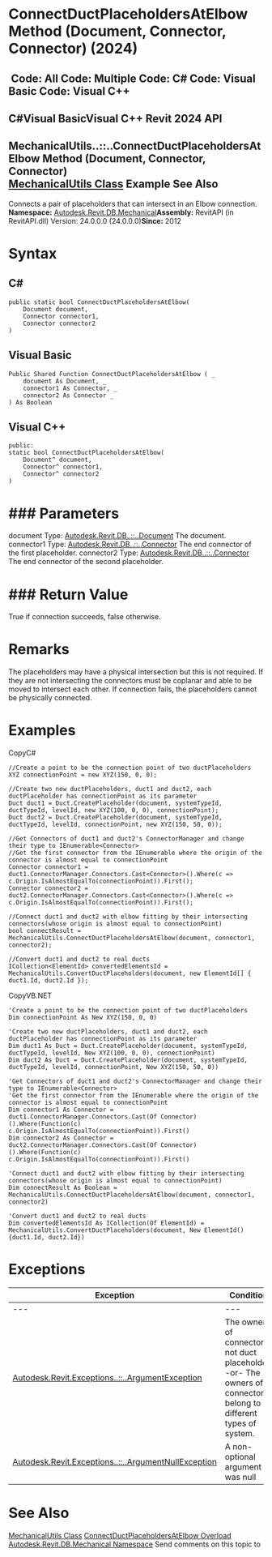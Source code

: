 # ConnectDuctPlaceholdersAtElbow Method (Document, Connector, Connector) (2024)

﻿
 Code: All Code: Multiple Code: C# Code: Visual Basic Code: Visual C++   
---  
C#Visual BasicVisual C++
Revit 2024 API  
---  
MechanicalUtils..::..ConnectDuctPlaceholdersAtElbow Method (Document, Connector, Connector)  
[MechanicalUtils Class](f7cbd23a-1b69-d9bf-88b4-df10a8c4be0b.md "MechanicalUtils Class") Example See Also  
---  
Connects a pair of placeholders that can intersect in an Elbow connection. 
**Namespace:** [Autodesk.Revit.DB.Mechanical](0eafd899-5912-56fd-94b1-d286156e26fc.md "Autodesk.Revit.DB.Mechanical Namespace")**Assembly:** RevitAPI (in RevitAPI.dll) Version: 24.0.0.0 (24.0.0.0)**Since:** 2012 
# Syntax
C#  
---  
```text
public static bool ConnectDuctPlaceholdersAtElbow(
	Document document,
	Connector connector1,
	Connector connector2
)
```
  
Visual Basic  
---  
```text
Public Shared Function ConnectDuctPlaceholdersAtElbow ( _
	document As Document, _
	connector1 As Connector, _
	connector2 As Connector _
) As Boolean
```
  
Visual C++  
---  
```text
public:
static bool ConnectDuctPlaceholdersAtElbow(
	Document^ document, 
	Connector^ connector1, 
	Connector^ connector2
)
```
  
# ### Parameters
document
    Type: [Autodesk.Revit.DB..::..Document](db03274b-a107-aa32-9034-f3e0df4bb1ec.md "Document Class") The document. 
connector1
    Type: [Autodesk.Revit.DB..::..Connector](11e07082-b3f2-26a1-de79-16535f44716c.md "Connector Class") The end connector of the first placeholder. 
connector2
    Type: [Autodesk.Revit.DB..::..Connector](11e07082-b3f2-26a1-de79-16535f44716c.md "Connector Class") The end connector of the second placeholder. 
# ### Return Value
True if connection succeeds, false otherwise. 
# Remarks
The placeholders may have a physical intersection but this is not required. If they are not intersecting the connectors must be coplanar and able to be moved to intersect each other. If connection fails, the placeholders cannot be physically connected. 
# Examples
CopyC#
```text
//Create a point to be the connection point of two ductPlaceholders
XYZ connectionPoint = new XYZ(150, 0, 0);

//Create two new ductPlaceholders, duct1 and duct2, each ductPlaceholder has connectionPoint as its parameter
Duct duct1 = Duct.CreatePlaceholder(document, systemTypeId, ductTypeId, levelId, new XYZ(100, 0, 0), connectionPoint);
Duct duct2 = Duct.CreatePlaceholder(document, systemTypeId, ductTypeId, levelId, connectionPoint, new XYZ(150, 50, 0));

//Get Connectors of duct1 and duct2's ConnectorManager and change their type to IEnumerable<Connector>
//Get the first connector from the IEnumerable where the origin of the connector is almost equal to connectionPoint
Connector connector1 = duct1.ConnectorManager.Connectors.Cast<Connector>().Where(c => c.Origin.IsAlmostEqualTo(connectionPoint)).First();
Connector connector2 = duct2.ConnectorManager.Connectors.Cast<Connector>().Where(c => c.Origin.IsAlmostEqualTo(connectionPoint)).First();

//Connect duct1 and duct2 with elbow fitting by their intersecting connectors(whose origin is almost equal to connectionPoint)
bool connectResult = MechanicalUtils.ConnectDuctPlaceholdersAtElbow(document, connector1, connector2);

//Convert duct1 and duct2 to real ducts
ICollection<ElementId> convertedElementsId = MechanicalUtils.ConvertDuctPlaceholders(document, new ElementId[] { duct1.Id, duct2.Id });
```

CopyVB.NET
```text
'Create a point to be the connection point of two ductPlaceholders
Dim connectionPoint As New XYZ(150, 0, 0)

'Create two new ductPlaceholders, duct1 and duct2, each ductPlaceholder has connectionPoint as its parameter
Dim duct1 As Duct = Duct.CreatePlaceholder(document, systemTypeId, ductTypeId, levelId, New XYZ(100, 0, 0), connectionPoint)
Dim duct2 As Duct = Duct.CreatePlaceholder(document, systemTypeId, ductTypeId, levelId, connectionPoint, New XYZ(150, 50, 0))

'Get Connectors of duct1 and duct2's ConnectorManager and change their type to IEnumerable<Connector>
'Get the first connector from the IEnumerable where the origin of the connector is almost equal to connectionPoint
Dim connector1 As Connector = duct1.ConnectorManager.Connectors.Cast(Of Connector)().Where(Function(c) c.Origin.IsAlmostEqualTo(connectionPoint)).First()
Dim connector2 As Connector = duct2.ConnectorManager.Connectors.Cast(Of Connector)().Where(Function(c) c.Origin.IsAlmostEqualTo(connectionPoint)).First()

'Connect duct1 and duct2 with elbow fitting by their intersecting connectors(whose origin is almost equal to connectionPoint)
Dim connectResult As Boolean = MechanicalUtils.ConnectDuctPlaceholdersAtElbow(document, connector1, connector2)

'Convert duct1 and duct2 to real ducts
Dim convertedElementsId As ICollection(Of ElementId) = MechanicalUtils.ConvertDuctPlaceholders(document, New ElementId() {duct1.Id, duct2.Id})
```

# Exceptions
| Exception | Condition |
| --- | --- |
| --- | --- |
| [Autodesk.Revit.Exceptions..::..ArgumentException](2e6e4206-97a8-dd4b-df5d-4269f4bb6088.md "ArgumentException Class") | The owner of connector is not duct placeholder. -or- The owners of connectors belong to different types of system. |
| [Autodesk.Revit.Exceptions..::..ArgumentNullException](631e1424-60f4-929b-4e52-dda9dcd26316.md "ArgumentNullException Class") | A non-optional argument was null |

# See Also
[MechanicalUtils Class](f7cbd23a-1b69-d9bf-88b4-df10a8c4be0b.md "MechanicalUtils Class")
[ConnectDuctPlaceholdersAtElbow Overload](7b82eb6f-4daf-cc0b-0ae6-9468c95a7245.md "ConnectDuctPlaceholdersAtElbow Method")
[Autodesk.Revit.DB.Mechanical Namespace](0eafd899-5912-56fd-94b1-d286156e26fc.md "Autodesk.Revit.DB.Mechanical Namespace")
Send comments on this topic to 